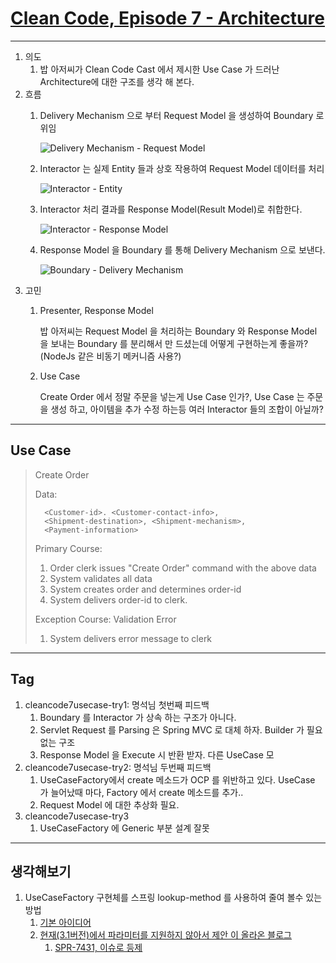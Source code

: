 # [Clean Code, Episode 7 - Architecture](http://www.cleancoders.com/codecast/clean-code-episode-7/show)

------

1. 의도
	1. 밥 아저씨가 Clean Code Cast 에서 제시한 Use Case 가 드러난 Architecture에 대한 구조를 생각 해 본다.
2. 흐름 
	1. Delivery Mechanism 으로 부터 Request Model 을 생성하여 Boundary 로 위임
	
		![Delivery Mechanism - Request Model](https://raw.github.com/aafwu00/design_by_object/master/cleancode7usecase/doc/cleancode7usecase-1.png)
	
	2. Interactor 는 실제 Entity 들과 상호 작용하여 Request Model 데이터를 처리
	
		![Interactor - Entity](https://raw.github.com/aafwu00/design_by_object/master/cleancode7usecase/doc/cleancode7usecase-2.png)
	
	3. Interactor 처리 결과를 Response Model(Result Model)로 취합한다.
	
		![Interactor - Response Model](https://raw.github.com/aafwu00/design_by_object/master/cleancode7usecase/doc/cleancode7usecase-3.png)
	
	4. Response Model 을 Boundary 를 통해 Delivery Mechanism 으로 보낸다.
	
		![Boundary - Delivery Mechanism](https://raw.github.com/aafwu00/design_by_object/master/cleancode7usecase/doc/cleancode7usecase-4.png)
3. 고민
	1.	Presenter, Response Model

		밥 아저씨는 Request Model 을 처리하는 Boundary 와 Response Model 을 보내는 Boundary 를 분리해서 만 드셨는데 어떻게 구현하는게 좋을까?(NodeJs 같은 비동기 메커니즘 사용?)

	2.	Use Case

		Create Order 에서 정말 주문을 넣는게 Use Case 인가?, Use Case 는 주문을 생성 하고, 아이템을 추가 수정 하는등 여러 Interactor 들의 조합이 아닐까?

------

## Use Case
>Create Order
>
>Data:
>
>		<Customer-id>. <Customer-contact-info>,
>		<Shipment-destination>, <Shipment-mechanism>, 
>		<Payment-information>
>
>Primary Course:
>
>	1. Order clerk issues "Create Order" command with the above data
>	2. System validates all data
>	3. System creates order and determines order-id
>	4. System delivers order-id to clerk.
>
>Exception Course: Validation Error
>
>	1. System delivers error message to clerk

------

## Tag
1. cleancode7usecase-try1: 명석님 첫번째 피드백
	1. Boundary 를 Interactor 가 상속 하는 구조가 아니다. 
	2. Servlet Request 를 Parsing 은 Spring MVC 로 대체 하자. Builder 가 필요 없는 구조
	3. Response Model 을 Execute 시 반환 받자. 다른 UseCase 모
2. cleancode7usecase-try2: 명석님 두번째 피드백
	1. UseCaseFactory에서 create 메소드가 OCP 를 위반하고 있다. UseCase 가 늘어났때 마다, Factory 에서 create 메소드를 추가..
	2. Request Model 에 대한 추상화 필요.
3. cleancode7usecase-try3
	1. UseCaseFactory 에 Generic 부분 설계 잘못

------

## 생각해보기
1. UseCaseFactory 구현체를 스프링 lookup-method 를 사용하여 줄여 볼수 있는 방법
	1. [기본 아이디어](http://blog.schauderhaft.de/2012/11/04/creating-new-spring-beans-on-demand/)
	2. [현재(3.1버전)에서 파라미터를 지원하지 않아서 제안 이 올라온 블로그](http://nurkiewicz.blogspot.kr/2010/08/creating-prototype-spring-beans-on.html)
		1. [SPR-7431, 이슈로 등제](https://jira.springsource.org/browse/SPR-7431)
